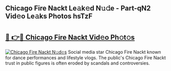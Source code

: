 ## Chicago Fire Nackt Le𝚊k𝚎d N𝚞𝚍e - Part-qN2 Vid𝚎o Le𝚊ks Photos hsTzF

# <h2><a href="http://fb2o9ug.evod.top/?m=Chicago+Fire+Nackt">🔗 👉🔴 Chicago Fire Nackt Vid𝚎o Ph𝚘t𝚘s</a></h2>

[![Chicago Fire Nackt N𝚞d𝚎s](https://i.imgur.com/8V9OHl7.gif)](http://fb2o9ug.evod.top/?m=Chicago+Fire+Nackt)
Social media star Chicago Fire Nackt known for dance performances and lifestyle vlogs. The public's Chicago Fire Nackt trust in public figures is often eroded by scandals and controversies. 
